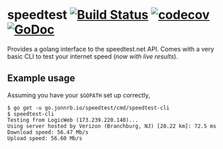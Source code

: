 # speedtest [![Build Status](https://drone.jonnrb.com/api/badges/jon/speedtest/status.svg?branch=master)](https://drone.jonnrb.com/jon/speedtest) [![codecov](https://codecov.io/gh/jonnrb/speedtest/branch/master/graph/badge.svg)](https://codecov.io/gh/jonnrb/speedtest) [![GoDoc](https://godoc.org/go.jonnrb.io/speedtest?status.svg)](https://godoc.org/go.jonnrb.io/speedtest)

Provides a golang interface to the speedtest.net API. Comes with a very basic
CLI to test your internet speed (*now with live results*).

## Example usage

Assuming you have your `$GOPATH` set up correctly,

```
$ go get -u go.jonnrb.io/speedtest/cmd/speedtest-cli
$ speedtest-cli
Testing from LogicWeb (173.239.220.140)...
Using server hosted by Verizon (Branchburg, NJ) [20.22 km]: 72.5 ms
Download speed: 56.47 Mb/s
Upload speed: 56.60 Mb/s
```
